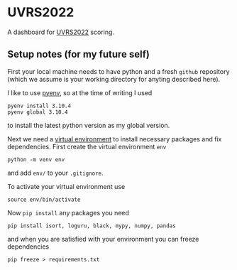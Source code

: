 # UVRS2022

A dashboard for [UVRS2022](https://uppervalleyrunningclub.org/2022-upper-valley-running-series) scoring.

## Setup notes (for my future self)

First your local machine needs to have python and a fresh `github` repository (which we assume is your working directory for anyting described here).

I like to use [pyenv](https://github.com/pyenv/pyenv),
so at the time of writing I used
```
pyenv install 3.10.4
pyenv global 3.10.4
```
to install the latest python version as my global version.

Next we need a [virtual environment](https://docs.python.org/3/library/venv.html) to install necessary packages and fix dependencies. First create the virtual environment `env`
```
python -m venv env
```
and add `env/` to your `.gitignore`.

To activate your virtual environment use
```
source env/bin/activate
```

Now `pip install` any packages you need
```
pip install isort, loguru, black, mypy, numpy, pandas
```
and when you are satisfied with your environment you can
freeze dependencies
```
pip freeze > requirements.txt
```
